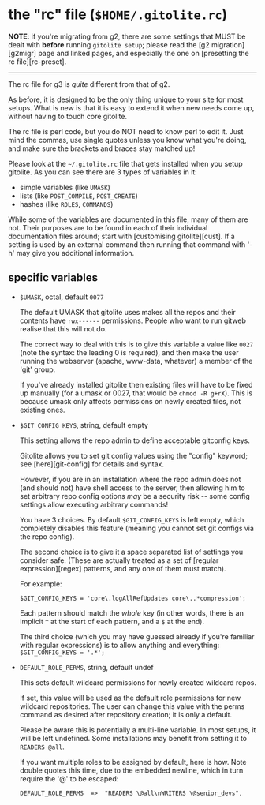 # the "rc" file (`$HOME/.gitolite.rc`)

**NOTE**: if you're migrating from g2, there are some settings that MUST be
dealt with **before** running `gitolite setup`; please read the [g2
migration][g2migr] page and linked pages, and especially the one on
[presetting the rc file][rc-preset].

----

The rc file for g3 is *quite* different from that of g2.

As before, it is designed to be the only thing unique to your site for most
setups.  What is new is that it is easy to extend it when new needs come up,
without having to touch core gitolite.

The rc file is perl code, but you do NOT need to know perl to edit it.  Just
mind the commas, use single quotes unless you know what you're doing, and make
sure the brackets and braces stay matched up!

Please look at the `~/.gitolite.rc` file that gets installed when you setup
gitolite.  As you can see there are 3 types of variables in it:

  * simple variables (like `UMASK`)
  * lists (like `POST_COMPILE`, `POST_CREATE`)
  * hashes (like `ROLES`, `COMMANDS`)

While some of the variables are documented in this file, many of them are not.
Their purposes are to be found in each of their individual documentation files
around; start with [customising gitolite][cust].  If a setting is used by an
external command then running that command with '-h' may give you additional
information.

## specific variables

  * `$UMASK`, octal, default `0077`

    The default UMASK that gitolite uses makes all the repos and their
    contents have `rwx------` permissions.  People who want to run gitweb
    realise that this will not do.

    The correct way to deal with this is to give this variable a value like
    `0027` (note the syntax: the leading 0 is required), and then make the
    user running the webserver (apache, www-data, whatever) a member of the
    'git' group.

    If you've already installed gitolite then existing files will have to be
    fixed up manually (for a umask or 0027, that would be `chmod -R g+rX`).
    This is because umask only affects permissions on newly created files, not
    existing ones.

  * `$GIT_CONFIG_KEYS`, string, default empty

    This setting allows the repo admin to define acceptable gitconfig keys.

    Gitolite allows you to set git config values using the "config" keyword;
    see [here][git-config] for details and syntax.

    However, if you are in an installation where the repo admin does not (and
    should not) have shell access to the server, then allowing him to set
    arbitrary repo config options *may* be a security risk -- some config
    settings allow executing arbitrary commands!

    You have 3 choices.  By default `$GIT_CONFIG_KEYS` is left empty, which
    completely disables this feature (meaning you cannot set git configs via
    the repo config).

    The second choice is to give it a space separated list of settings you
    consider safe.  (These are actually treated as a set of [regular
    expression][regex] patterns, and any one of them must match).

    For example:

        $GIT_CONFIG_KEYS = 'core\.logAllRefUpdates core\..*compression';

    Each pattern should match the *whole* key (in other words, there
    is an implicit `^` at the start of each pattern, and a `$` at the
    end).

    The third choice (which you may have guessed already if you're familiar
    with regular expressions) is to allow anything and everything:
    `$GIT_CONFIG_KEYS = '.*';`

  * `DEFAULT_ROLE_PERMS`, string, default undef

    This sets default wildcard permissions for newly created wildcard repos.

    If set, this value will be used as the default role permissions for new
    wildcard repositories. The user can change this value with the perms
    command as desired after repository creation; it is only a default.

    Please be aware this is potentially a multi-line variable.  In most
    setups, it will be left undefined.  Some installations may benefit from
    setting it to `READERS @all`.

    If you want multiple roles to be assigned by default, here is how.  Note
    double quotes this time, due to the embedded newline, which in turn
    require the '@' to be escaped:

        DEFAULT_ROLE_PERMS  =>  "READERS \@all\nWRITERS \@senior_devs",
